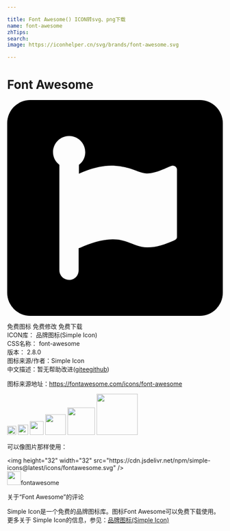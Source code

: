 ```yaml
---

title: Font Awesome() ICON转svg、png下载
name: font-awesome
zhTips: 
search: 
image: https://iconhelper.cn/svg/brands/font-awesome.svg

---
```


# Font Awesome  <small style="font-size: 60%;font-weight: 100"></small>

<div id="svg" class="svg-wrap">
<svg role="img" xmlns="http://www.w3.org/2000/svg" viewBox="0 0 24 24"><title>Font Awesome icon</title><path d="M2.571 0A2.572 2.572 0 000 2.571V21.43A2.572 2.572 0 002.571 24H21.43A2.572 2.572 0 0024 21.429V2.57A2.572 2.572 0 0021.429 0zm4.324 4c.993 0 1.793.8 1.793 1.791A1.7 1.7 0 017.984 7.2v.993c.128-.043 1.836-.897 3.584-.897 2.04 0 3.053.865 3.968.865 1.217 0 2.56-.865 2.88-.865.257 0 .48.192.48.416v7.521c0 .224-.191.32-.415.416-.896.384-1.857.736-2.88.736-1.44 0-2.113-.896-3.841-.896-1.248 0-2.56.448-3.616.929-.064.032-.129.032-.193.064v2.432c0 .669-.503 1.088-1.056 1.088a1.08 1.08 0 01-1.088-1.088V7.199a1.789 1.789 0 01-.704-1.408C5.103 4.8 5.903 4 6.895 4Z"/></svg>
</div>
<detail full-name='font-awesome'></detail>

<div class="detail-page">
<p>
<span><span class="badge-success badge">免费图标</span> <span class="badge-success badge">免费修改</span>  <span class="badge-success badge">免费下载</span> </span>
<br/>
<span>
ICON库：
<span class="badge-secondary badge">品牌图标(Simple Icon)</span> 
</span>
<br/>
<span>
CSS名称：
<span class="badge-secondary badge">font-awesome</span> 
</span>

<br/>
<span>
版本：
<span class="badge-secondary badge">2.8.0</span> 
</span>
<br/>
<span>图标来源/作者：<span class="badge-light badge">Simple Icon</span></span> 
<br/>
<span class="zh-detail">中文描述：暂无<span class="help-link"><span>帮助改进</span>(<a href="https://gitee.com/liuwave/icon-helper/edit/master/json/brands/font-awesome.json" target="_blank" rel="noopener noreferrer">gitee</a><a href="https://github.com/liuwave/icon-helper/edit/master/json/brands/font-awesome.json" target="_blank" rel="noopener noreferrer">github</a></span>)</span><br/>
</p>
</div><div class="description description alert alert-light"><p>图标来源地址：<a href="https://fontawesome.com/icons/font-awesome" target="_blank" rel="noopener noreferrer">https://fontawesome.com/icons/font-awesome</a></p></div>
<div class="alert alert-dark">
<img height="21" width="21" src="https://cdn.jsdelivr.net/npm/simple-icons@latest/icons/fontawesome.svg" />
<img height="24" width="24" src="https://cdn.jsdelivr.net/npm/simple-icons@latest/icons/fontawesome.svg" />
<img height="32" width="32" src="https://cdn.jsdelivr.net/npm/simple-icons@latest/icons/fontawesome.svg" />
<img height="48" width="48" src="https://cdn.jsdelivr.net/npm/simple-icons@latest/icons/fontawesome.svg" />
<img height="64" width="64" src="https://cdn.jsdelivr.net/npm/simple-icons@latest/icons/fontawesome.svg" />
<img height="96" width="96" src="https://cdn.jsdelivr.net/npm/simple-icons@latest/icons/fontawesome.svg" />

</div>
<div>
  <p>可以像图片那样使用：    
  </p>
  <div class="alert alert-primary" style="font-size: 14px">
    &lt;img height="32" width="32" src="https://cdn.jsdelivr.net/npm/simple-icons@latest/icons/fontawesome.svg" /&gt;
    <copy-btn content='<img height="32" width="32" src="https://cdn.jsdelivr.net/npm/simple-icons@latest/icons/fontawesome.svg" />'></copy-btn>
  </div>
  <div class="alert alert-secondary">
    <img height="32" width="32" src="https://cdn.jsdelivr.net/npm/simple-icons@latest/icons/fontawesome.svg" />fontawesome
    <copy-btn content="fontawesome" btn-title="复制图标名称"></copy-btn>
  </div>
</div>

<Vssue title="关于“Font Awesome”的评论" >关于“Font Awesome”的评论</Vssue>


<div><p>Simple Icon是一个免费的品牌图标库。图标Font Awesome可以免费下载使用。更多关于  Simple Icon的信息，参见：<a target="_blank" href="https://iconhelper.cn/brands.html">品牌图标(Simple Icon)</a>
</p></div>
